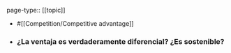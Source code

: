 page-type:: [[topic]]

- #[[Competition/Competitive advantage]]

- ### ¿La ventaja es verdaderamente diferencial? ¿Es sostenible?



